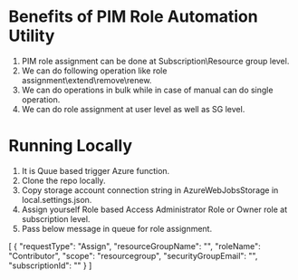 # Benefits of PIM Role Automation Utility
  1. PIM role assignment can be done at Subscription\Resource group level. 
  2. We can do following operation like role assignment\extend\remove\renew.
  3. We can do operations in bulk while in case of manual can do single operation.
  4. We can do role assignment at user level as well as SG level.

# Running Locally
  1. It is Quue based trigger Azure function.
  2. Clone the repo locally.
  3. Copy storage account connection string in AzureWebJobsStorage in local.settings.json.
  4. Assign yourself Role based Access Administrator Role or Owner role at subscription level.
  5. Pass below message in queue for role assignment.
     
  [
    {
        "requestType": "Assign",
        "resourceGroupName": "",
        "roleName": "Contributor",
        "scope": "resourcegroup",
        "securityGroupEmail": "",
        "subscriptionId": ""
    }
  ]
    
